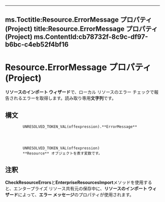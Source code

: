 

---
ms.Toctitle:Resource.ErrorMessage プロパティ (Project)
title:Resource.ErrorMessage プロパティ (Project)
ms.ContentId:cb78732f-8c9c-df97-b6bc-c4eb52f4bf16
---
# Resource.ErrorMessage プロパティ (Project)




**リソースのインポート ウィザード**で、ローカル リソースのエラー チェックで報告されるエラーを取得します。読み取り専用**文字列**です。

## 構文

            UNRESOLVED_TOKEN_VAL(offexpression).**ErrorMessage**




            UNRESOLVED_TOKEN_VAL(offexpression)
            **Resource** オブジェクトを表す変数です。



## 注釈
**CheckResourceErrors**と**EnterpriseResourcesImport**メソッドを使用すると、エンタープライズ リソース共有元の保存中に、**リソースのインポート ウィザード**によって、**エラー メッセージ**のプロパティが使用されます。




